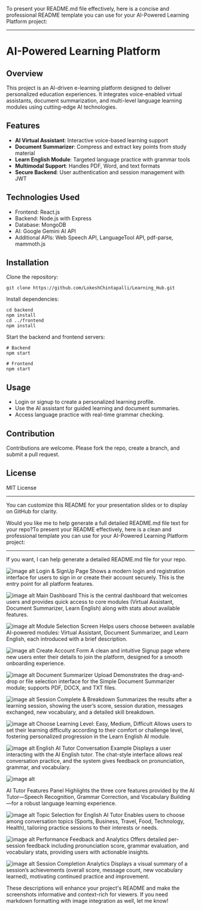 To present your README.md file effectively, here is a concise and professional README template you can use for your AI-Powered Learning Platform project:

***

# AI-Powered Learning Platform

## Overview
This project is an AI-driven e-learning platform designed to deliver personalized education experiences. It integrates voice-enabled virtual assistants, document summarization, and multi-level language learning modules using cutting-edge AI technologies.

## Features
- **AI Virtual Assistant**: Interactive voice-based learning support
- **Document Summarizer**: Compress and extract key points from study material
- **Learn English Module**: Targeted language practice with grammar tools
- **Multimodal Support**: Handles PDF, Word, and text formats
- **Secure Backend**: User authentication and session management with JWT

## Technologies Used
- Frontend: React.js
- Backend: Node.js with Express
- Database: MongoDB
- AI: Google Gemini AI API
- Additional APIs: Web Speech API, LanguageTool API, pdf-parse, mammoth.js

## Installation
Clone the repository:

```
git clone https://github.com/LokeshChintapalli/Learning_Hub.git
```

Install dependencies:

```
cd backend
npm install
cd ../frontend
npm install
```

Start the backend and frontend servers:

```
# Backend
npm start

# Frontend
npm start
```

## Usage
- Login or signup to create a personalized learning profile.
- Use the AI assistant for guided learning and document summaries.
- Access language practice with real-time grammar checking.

## Contribution
Contributions are welcome. Please fork the repo, create a branch, and submit a pull request.

## License
MIT License

***

You can customize this README for your presentation slides or to display on GitHub for clarity.

Would you like me to help generate a full detailed README.md file text for your repo?To present your README effectively, here is a clean and professional template you can use for your AI-Powered Learning Platform project:

***



If you want, I can help generate a detailed README.md file for your repo.



![image alt](https://github.com/LokeshChintapalli/Learning_Hub/blob/c97d692d29f061fdb312334593d4cc7a1ceb36da/Screenshot%20(378).png)
Login & SignUp Page
Shows a modern login and registration interface for users to sign in or create their account securely. This is the entry point for all platform features.


![image alt](https://github.com/LokeshChintapalli/Learning_Hub/blob/fe23801ce843079d097cb6205cbb6b90c704e2ce/Screenshot%20(380).png)
Main Dashboard
This is the central dashboard that welcomes users and provides quick access to core modules (Virtual Assistant, Document Summarizer, Learn English) along with stats about available features.

![image alt](https://github.com/LokeshChintapalli/Learning_Hub/blob/8982923ae029cb8e12ee193e523963cc1bfb4cbd/Screenshot%20(381).png)
Module Selection Screen
Helps users choose between available AI-powered modules: Virtual Assistant, Document Summarizer, and Learn English, each introduced with a brief description.

![image alt](https://github.com/LokeshChintapalli/Learning_Hub/blob/8982923ae029cb8e12ee193e523963cc1bfb4cbd/Screenshot%20(382).png)
Create Account Form
A clean and intuitive Signup page where new users enter their details to join the platform, designed for a smooth onboarding experience.

![image alt](https://github.com/LokeshChintapalli/Learning_Hub/blob/8982923ae029cb8e12ee193e523963cc1bfb4cbd/Screenshot%20(383).png)
Document Summarizer Upload
Demonstrates the drag-and-drop or file selection interface for the Simple Document Summarizer module; supports PDF, DOCX, and TXT files.

![image alt](https://github.com/LokeshChintapalli/Learning_Hub/blob/8982923ae029cb8e12ee193e523963cc1bfb4cbd/Screenshot%20(384).png)
Session Complete & Breakdown
Summarizes the results after a learning session, showing the user’s score, session duration, messages exchanged, new vocabulary, and a detailed skill breakdown.

![image alt](https://github.com/LokeshChintapalli/Learning_Hub/blob/8982923ae029cb8e12ee193e523963cc1bfb4cbd/Screenshot%20(385).png)
Choose Learning Level: Easy, Medium, Difficult
Allows users to set their learning difficulty according to their comfort or challenge level, fostering personalized progression in the Learn English AI module. 


![image alt](https://github.com/LokeshChintapalli/Learning_Hub/blob/90a3bc960b528d57e5ce60493254d46a4112bc90/Screenshot%20(379).png)
English AI Tutor Conversation Example
Displays a user interacting with the AI English tutor. The chat-style interface allows real conversation practice, and the system gives feedback on pronunciation, grammar, and vocabulary.

![image alt](https://github.com/LokeshChintapalli/Learning_Hub/blob/8982923ae029cb8e12ee193e523963cc1bfb4cbd/Screenshot%20(386).png)

AI Tutor Features Panel
Highlights the three core features provided by the AI Tutor—Speech Recognition, Grammar Correction, and Vocabulary Building—for a robust language learning experience.


![image alt](https://github.com/LokeshChintapalli/Learning_Hub/blob/8982923ae029cb8e12ee193e523963cc1bfb4cbd/Screenshot%20(387).png)
Topic Selection for English AI Tutor
Enables users to choose among conversation topics (Sports, Business, Travel, Food, Technology, Health), tailoring practice sessions to their interests or needs.

![image alt](https://github.com/LokeshChintapalli/Learning_Hub/blob/8982923ae029cb8e12ee193e523963cc1bfb4cbd/Screenshot%20(388).png)
Performance Feedback and Analytics
Offers detailed per-session feedback including pronunciation score, grammar evaluation, and vocabulary stats, providing users with actionable insights.

![image alt](https://github.com/LokeshChintapalli/Learning_Hub/blob/8982923ae029cb8e12ee193e523963cc1bfb4cbd/Screenshot%20(390).png)
Session Completion Analytics
Displays a visual summary of a session’s achievements (overall score, message count, new vocabulary learned), motivating continued practice and improvement.

These descriptions will enhance your project's README and make the screenshots informative and context-rich for viewers. If you need markdown formatting with image integration as well, let me know!

